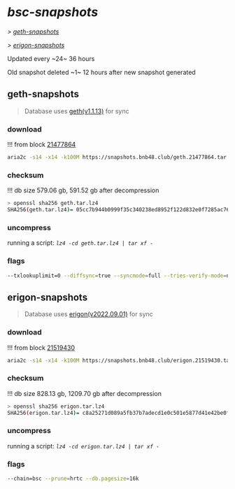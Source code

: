 # *bsc-snapshots*


*\> [geth-snapshots](#geth-snapshots)*

*\> [erigon-snapshots](#erigon-snapshots)*

Updated every ~24~ 36 hours

Old snapshot deleted ~1~ 12 hours after new snapshot generated

## geth-snapshots


> Database uses [geth(v1.1.13)](https://github.com/bnb-chain/bsc/releases/tag/v1.1.13) for sync


### download

<!-- begin_geth -->

!!! from block [21477864](https://bscscan.com/block/21477864)
```bash
aria2c -s14 -x14 -k100M https://snapshots.bnb48.club/geth.21477864.tar.lz4 -o geth.tar.lz4
```


### checksum


!!! db size 579.06 gb, 591.52 gb after decompression
```bash
> openssl sha256 geth.tar.lz4
SHA256(geth.tar.lz4)= 05cc7b944b0999f35c340238ed8952f122d832e0f7285ac76d9e1e75881ffe94
```

<!-- end_geth -->

### uncompress


running a script: _`lz4 -cd geth.tar.lz4 | tar xf -`_


### flags


```bash
--txlookuplimit=0 --diffsync=true --syncmode=full --tries-verify-mode=none --pruneancient=true --diffblock=5000
```


## erigon-snapshots


> Database uses [erigon(v2022.09.01)](https://github.com/ledgerwatch/erigon/releases/tag/v2022.09.01) for sync


### download

<!-- begin_erigon -->

!!! from block [21519430](https://bscscan.com/block/21519430)
```bash
aria2c -s14 -x14 -k100M https://snapshots.bnb48.club/erigon.21519430.tar.lz4 -o erigon.tar.lz4
```


### checksum


!!! db size 828.13 gb, 1209.70 gb after decompression
```bash
> openssl sha256 erigon.tar.lz4
SHA256(erigon.tar.lz4)= c8a25271d089a5fb37b7adecd1e0c501e5877d41e42be0f055c3b0789ecbfc59
```

<!-- end_erigon -->

### uncompress


running a script: _`lz4 -cd erigon.tar.lz4 | tar xf -`_


### flags


```bash
--chain=bsc --prune=hrtc --db.pagesize=16k
```
